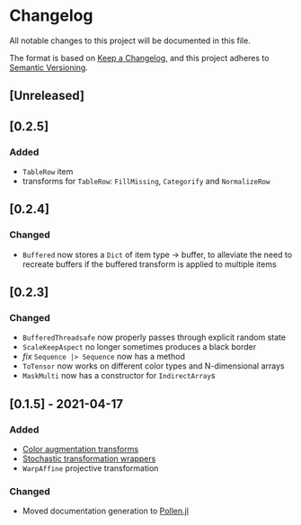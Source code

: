 

# Changelog
All notable changes to this project will be documented in this file.

The format is based on [Keep a Changelog](https://keepachangelog.com/en/1.0.0/),
and this project adheres to [Semantic Versioning](https://semver.org/spec/v2.0.0.html).

## [Unreleased]

## [0.2.5]

### Added

- `TableRow` item
- transforms for `TableRow`: `FillMissing`, `Categorify` and `NormalizeRow`

## [0.2.4]

### Changed

- `Buffered` now stores a `Dict` of item type -> buffer, to alleviate the need to recreate
  buffers if the buffered transform is applied to multiple items

## [0.2.3]

### Changed

- `BufferedThreadsafe` now properly passes through explicit random state
- `ScaleKeepAspect` no longer sometimes produces a black border
- *fix* `Sequence |> Sequence` now has a method
- `ToTensor` now works on different color types and N-dimensional arrays
- `MaskMulti` now has a constructor for `IndirectArray`s

## [0.1.5] - 2021-04-17

### Added
- [Color augmentation transforms](https://lorenzoh.github.io/DataAugmentation.jl/dev/docs/literate/colortransforms.md.html)
- [Stochastic transformation wrappers](https://lorenzoh.github.io/DataAugmentation.jl/dev/docs/literate/stochastic.md.html)
- `WarpAffine` projective transformation

### Changed
- Moved documentation generation to [Pollen.jl](https://github.com/lorenzoh/Pollen.jl)
